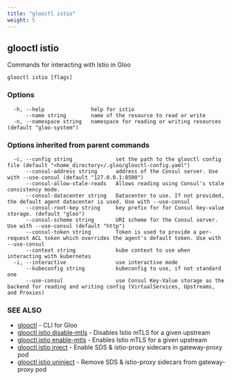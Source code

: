 ```yaml
---
title: "glooctl istio"
weight: 5
---
```

## glooctl istio

Commands for interacting with Istio in Gloo

```
glooctl istio [flags]
```

### Options

```
  -h, --help               help for istio
      --name string        name of the resource to read or write
  -n, --namespace string   namespace for reading or writing resources (default "gloo-system")
```

### Options inherited from parent commands

```
  -c, --config string              set the path to the glooctl config file (default "<home_directory>/.gloo/glooctl-config.yaml")
      --consul-address string      address of the Consul server. Use with --use-consul (default "127.0.0.1:8500")
      --consul-allow-stale-reads   Allows reading using Consul's stale consistency mode.
      --consul-datacenter string   Datacenter to use. If not provided, the default agent datacenter is used. Use with --use-consul
      --consul-root-key string     key prefix for for Consul key-value storage. (default "gloo")
      --consul-scheme string       URI scheme for the Consul server. Use with --use-consul (default "http")
      --consul-token string        Token is used to provide a per-request ACL token which overrides the agent's default token. Use with --use-consul
      --context string             kube context to use when interacting with kubernetes
  -i, --interactive                use interactive mode
      --kubeconfig string          kubeconfig to use, if not standard one
      --use-consul                 use Consul Key-Value storage as the backend for reading and writing config (VirtualServices, Upstreams, and Proxies)
```

### SEE ALSO

* [glooctl](../glooctl)	 - CLI for Gloo
* [glooctl istio disable-mtls](../glooctl_istio_disable-mtls)	 - Disables Istio mTLS for a given upstream
* [glooctl istio enable-mtls](../glooctl_istio_enable-mtls)	 - Enables Istio mTLS for a given upstream
* [glooctl istio inject](../glooctl_istio_inject)	 - Enable SDS & istio-proxy sidecars in gateway-proxy pod
* [glooctl istio uninject](../glooctl_istio_uninject)	 - Remove SDS & istio-proxy sidecars from gateway-proxy pod

